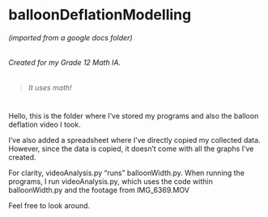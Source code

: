 # balloonDeflationModelling

###### (imported from a google docs folder)
###### Created for my Grade 12 Math IA. 
> ###### It uses math!
#

Hello, this is the folder where I’ve stored my programs and also the balloon deflation video I took. 

I’ve also added a spreadsheet where I’ve directly copied my collected data. However, since the data is copied, it doesn’t come with all the graphs I’ve created. 

For clarity, videoAnalysis.py “runs” balloonWidth.py. When running the programs, I run videoAnalysis.py, which uses the code within balloonWidth.py and the footage from IMG_6369.MOV

Feel free to look around. 




